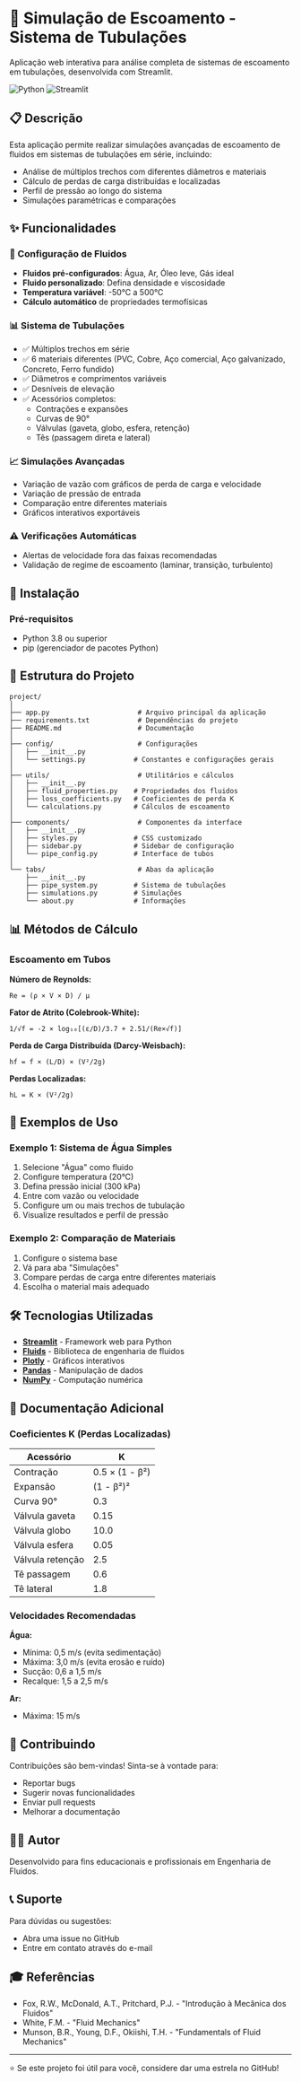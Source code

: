 # 🌊 Simulação de Escoamento - Sistema de Tubulações

Aplicação web interativa para análise completa de sistemas de escoamento em tubulações, desenvolvida com Streamlit.

![Python](https://img.shields.io/badge/Python-3.8%2B-blue)
![Streamlit](https://img.shields.io/badge/Streamlit-1.31.0-red)

## 📋 Descrição

Esta aplicação permite realizar simulações avançadas de escoamento de fluidos em sistemas de tubulações em série, incluindo:
- Análise de múltiplos trechos com diferentes diâmetros e materiais
- Cálculo de perdas de carga distribuídas e localizadas
- Perfil de pressão ao longo do sistema
- Simulações paramétricas e comparações

## ✨ Funcionalidades

### 🔧 Configuração de Fluidos
- **Fluidos pré-configurados**: Água, Ar, Óleo leve, Gás ideal
- **Fluido personalizado**: Defina densidade e viscosidade
- **Temperatura variável**: -50°C a 500°C
- **Cálculo automático** de propriedades termofísicas

### 📊 Sistema de Tubulações
- ✅ Múltiplos trechos em série
- ✅ 6 materiais diferentes (PVC, Cobre, Aço comercial, Aço galvanizado, Concreto, Ferro fundido)
- ✅ Diâmetros e comprimentos variáveis
- ✅ Desníveis de elevação
- ✅ Acessórios completos:
  - Contrações e expansões
  - Curvas de 90°
  - Válvulas (gaveta, globo, esfera, retenção)
  - Tês (passagem direta e lateral)

### 📈 Simulações Avançadas
- Variação de vazão com gráficos de perda de carga e velocidade
- Variação de pressão de entrada
- Comparação entre diferentes materiais
- Gráficos interativos exportáveis

### ⚠️ Verificações Automáticas
- Alertas de velocidade fora das faixas recomendadas
- Validação de regime de escoamento (laminar, transição, turbulento)


## 🚀 Instalação

### Pré-requisitos
- Python 3.8 ou superior
- pip (gerenciador de pacotes Python)


## 📁 Estrutura do Projeto

```
project/
│
├── app.py                      # Arquivo principal da aplicação
├── requirements.txt            # Dependências do projeto
├── README.md                   # Documentação
│
├── config/                     # Configurações
│   ├── __init__.py
│   └── settings.py            # Constantes e configurações gerais
│
├── utils/                      # Utilitários e cálculos
│   ├── __init__.py
│   ├── fluid_properties.py    # Propriedades dos fluidos
│   ├── loss_coefficients.py   # Coeficientes de perda K
│   └── calculations.py        # Cálculos de escoamento
│
├── components/                 # Componentes da interface
│   ├── __init__.py
│   ├── styles.py              # CSS customizado
│   ├── sidebar.py             # Sidebar de configuração
│   └── pipe_config.py         # Interface de tubos
│
└── tabs/                       # Abas da aplicação
    ├── __init__.py
    ├── pipe_system.py         # Sistema de tubulações
    ├── simulations.py         # Simulações
    └── about.py               # Informações
```

## 📊 Métodos de Cálculo

### Escoamento em Tubos

**Número de Reynolds:**
```
Re = (ρ × V × D) / μ
```

**Fator de Atrito (Colebrook-White):**
```
1/√f = -2 × log₁₀[(ε/D)/3.7 + 2.51/(Re×√f)]
```

**Perda de Carga Distribuída (Darcy-Weisbach):**
```
hf = f × (L/D) × (V²/2g)
```

**Perdas Localizadas:**
```
hL = K × (V²/2g)
```


## 🎯 Exemplos de Uso

### Exemplo 1: Sistema de Água Simples
1. Selecione "Água" como fluido
2. Configure temperatura (20°C)
3. Defina pressão inicial (300 kPa)
4. Entre com vazão ou velocidade
5. Configure um ou mais trechos de tubulação
6. Visualize resultados e perfil de pressão

### Exemplo 2: Comparação de Materiais
1. Configure o sistema base
2. Vá para aba "Simulações"
3. Compare perdas de carga entre diferentes materiais
4. Escolha o material mais adequado


## 🛠️ Tecnologias Utilizadas

- **[Streamlit](https://streamlit.io/)** - Framework web para Python
- **[Fluids](https://github.com/CalebBell/fluids)** - Biblioteca de engenharia de fluidos
- **[Plotly](https://plotly.com/python/)** - Gráficos interativos
- **[Pandas](https://pandas.pydata.org/)** - Manipulação de dados
- **[NumPy](https://numpy.org/)** - Computação numérica

## 📖 Documentação Adicional

### Coeficientes K (Perdas Localizadas)

| Acessório | K |
|-----------|---|
| Contração | 0.5 × (1 - β²) |
| Expansão | (1 - β²)² |
| Curva 90° | 0.3 |
| Válvula gaveta | 0.15 |
| Válvula globo | 10.0 |
| Válvula esfera | 0.05 |
| Válvula retenção | 2.5 |
| Tê passagem | 0.6 |
| Tê lateral | 1.8 |

### Velocidades Recomendadas

**Água:**
- Mínima: 0,5 m/s (evita sedimentação)
- Máxima: 3,0 m/s (evita erosão e ruído)
- Sucção: 0,6 a 1,5 m/s
- Recalque: 1,5 a 2,5 m/s

**Ar:**
- Máxima: 15 m/s

## 🤝 Contribuindo

Contribuições são bem-vindas! Sinta-se à vontade para:
- Reportar bugs
- Sugerir novas funcionalidades
- Enviar pull requests
- Melhorar a documentação

## 👨‍💻 Autor

Desenvolvido para fins educacionais e profissionais em Engenharia de Fluidos.

## 📞 Suporte

Para dúvidas ou sugestões:
- Abra uma issue no GitHub
- Entre em contato através do e-mail

## 🎓 Referências

- Fox, R.W., McDonald, A.T., Pritchard, P.J. - "Introdução à Mecânica dos Fluidos"
- White, F.M. - "Fluid Mechanics"
- Munson, B.R., Young, D.F., Okiishi, T.H. - "Fundamentals of Fluid Mechanics"

---

⭐ Se este projeto foi útil para você, considere dar uma estrela no GitHub!
